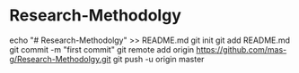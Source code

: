# Research-Methodolgy
echo "# Research-Methodolgy" >> README.md
git init
git add README.md
git commit -m "first commit"
git remote add origin https://github.com/mas-g/Research-Methodolgy.git
git push -u origin master
